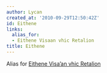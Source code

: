 ```yaml
---
author: Lycan
created_at: '2010-09-29T12:50:42Z'
id: Eithene
links:
  alias_for:
  - Eithene Visaan vhic Retalion
title: Eithene
---
```


Alias for [Eithene Visa’an vhic Retalion]

  [Eithene Visa’an vhic Retalion]: Eithene_Visa’an_vhic_Retalion